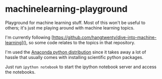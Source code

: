 # machinelearning-playground
Playground for machine learning stuff.
Most of this won't be useful to others; it's just me playing around with machine learning topics.

I'm currently following [https://github.com/hangtwenty/dive-into-machine-learning](), so some code relates to the
topics in that repository.

I'm used the [Anaconda python distribution](https://www.continuum.io/downloads) since it takes away a lot of hassle
that usually comes with installing scientific python packages.

Just run ```ipython notebook``` to start the ipython notebook server and access the notebooks.